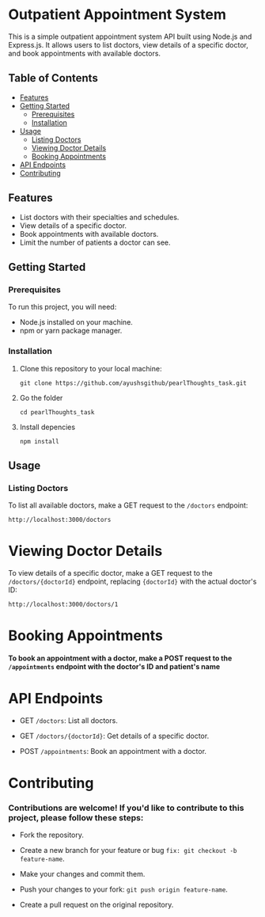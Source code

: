# Outpatient Appointment System

This is a simple outpatient appointment system API built using Node.js and Express.js. It allows users to list doctors, view details of a specific doctor, and book appointments with available doctors.

## Table of Contents

- [Features](#features)
- [Getting Started](#getting-started)
  - [Prerequisites](#prerequisites)
  - [Installation](#installation)
- [Usage](#usage)
  - [Listing Doctors](#listing-doctors)
  - [Viewing Doctor Details](#viewing-doctor-details)
  - [Booking Appointments](#booking-appointments)
- [API Endpoints](#api-endpoints)
- [Contributing](#contributing)


## Features

- List doctors with their specialties and schedules.
- View details of a specific doctor.
- Book appointments with available doctors.
- Limit the number of patients a doctor can see.

## Getting Started

### Prerequisites

To run this project, you will need:

- Node.js installed on your machine.
- npm or yarn package manager.

### Installation

1. Clone this repository to your local machine:

   ```git clone https://github.com/ayushsgithub/pearlThoughts_task.git```

2. Go the folder

   ```cd pearlThoughts_task```

3. Install depencies

   ```npm install```

## Usage

### Listing Doctors
To list all available doctors, make a GET request to the `/doctors` endpoint:

```http://localhost:3000/doctors```

# Viewing Doctor Details

To view details of a specific doctor, make a GET request to the `/doctors/{doctorId}` endpoint, replacing `{doctorId}` with the actual doctor's ID:

```http://localhost:3000/doctors/1```

# Booking Appointments

#### To book an appointment with a doctor, make a POST request to the ```/appointments``` endpoint with the doctor's ID and patient's name


# API Endpoints

- GET ```/doctors```: List all doctors.

- GET ```/doctors/{doctorId}```: Get details of a specific doctor.

- POST ```/appointments```: Book an appointment with a doctor.


# Contributing

### Contributions are welcome! If you'd like to contribute to this project, please follow these steps:

- Fork the repository.

- Create a new branch for your feature or bug ```fix: git checkout -b feature-name```.

- Make your changes and commit them.

- Push your changes to your fork: ```git push origin feature-name```.

- Create a pull request on the original repository.
